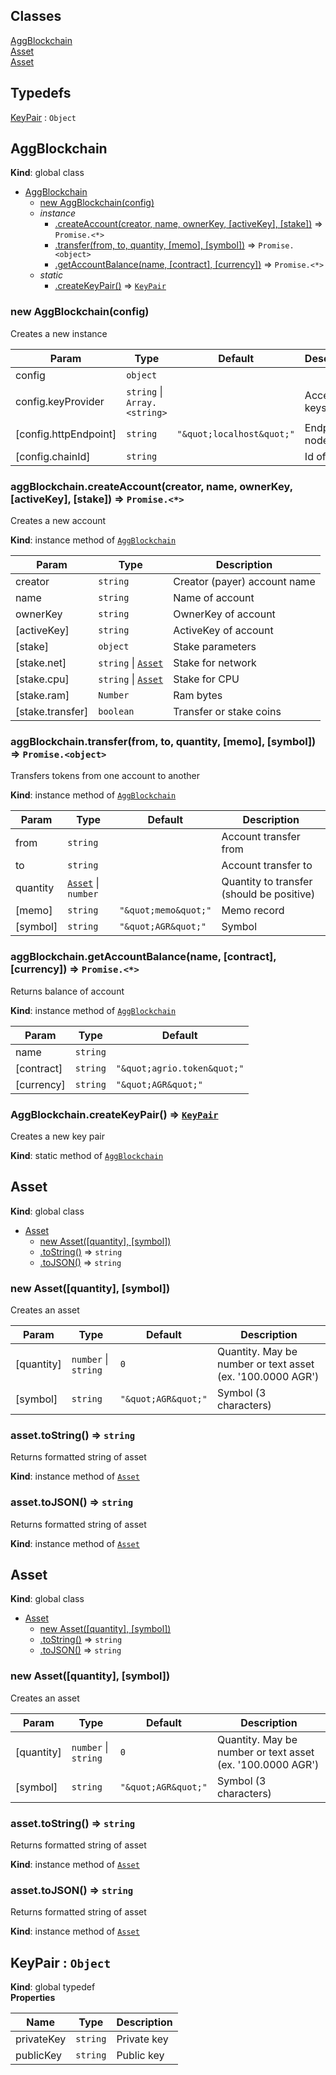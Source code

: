 ## Classes

<dl>
<dt><a href="#AggBlockchain">AggBlockchain</a></dt>
<dd></dd>
<dt><a href="#Asset">Asset</a></dt>
<dd></dd>
<dt><a href="#Asset">Asset</a></dt>
<dd></dd>
</dl>

## Typedefs

<dl>
<dt><a href="#KeyPair">KeyPair</a> : <code>Object</code></dt>
<dd></dd>
</dl>

<a name="AggBlockchain"></a>

## AggBlockchain
**Kind**: global class  

* [AggBlockchain](#AggBlockchain)
    * [new AggBlockchain(config)](#new_AggBlockchain_new)
    * _instance_
        * [.createAccount(creator, name, ownerKey, [activeKey], [stake])](#AggBlockchain+createAccount) ⇒ <code>Promise.&lt;\*&gt;</code>
        * [.transfer(from, to, quantity, [memo], [symbol])](#AggBlockchain+transfer) ⇒ <code>Promise.&lt;object&gt;</code>
        * [.getAccountBalance(name, [contract], [currency])](#AggBlockchain+getAccountBalance) ⇒ <code>Promise.&lt;\*&gt;</code>
    * _static_
        * [.createKeyPair()](#AggBlockchain.createKeyPair) ⇒ [<code>KeyPair</code>](#KeyPair)

<a name="new_AggBlockchain_new"></a>

### new AggBlockchain(config)
Creates a new instance


| Param | Type | Default | Description |
| --- | --- | --- | --- |
| config | <code>object</code> |  |  |
| config.keyProvider | <code>string</code> \| <code>Array.&lt;string&gt;</code> |  | Access keys |
| [config.httpEndpoint] | <code>string</code> | <code>&quot;\&quot;localhost\&quot;&quot;</code> | Endpoint of node |
| [config.chainId] | <code>string</code> |  | Id of chain |

<a name="AggBlockchain+createAccount"></a>

### aggBlockchain.createAccount(creator, name, ownerKey, [activeKey], [stake]) ⇒ <code>Promise.&lt;\*&gt;</code>
Creates a new account

**Kind**: instance method of [<code>AggBlockchain</code>](#AggBlockchain)  

| Param | Type | Description |
| --- | --- | --- |
| creator | <code>string</code> | Creator (payer) account name |
| name | <code>string</code> | Name of account |
| ownerKey | <code>string</code> | OwnerKey of account |
| [activeKey] | <code>string</code> | ActiveKey of account |
| [stake] | <code>object</code> | Stake parameters |
| [stake.net] | <code>string</code> \| [<code>Asset</code>](#Asset) | Stake for network |
| [stake.cpu] | <code>string</code> \| [<code>Asset</code>](#Asset) | Stake for CPU |
| [stake.ram] | <code>Number</code> | Ram bytes |
| [stake.transfer] | <code>boolean</code> | Transfer or stake coins |

<a name="AggBlockchain+transfer"></a>

### aggBlockchain.transfer(from, to, quantity, [memo], [symbol]) ⇒ <code>Promise.&lt;object&gt;</code>
Transfers tokens from one account to another

**Kind**: instance method of [<code>AggBlockchain</code>](#AggBlockchain)  

| Param | Type | Default | Description |
| --- | --- | --- | --- |
| from | <code>string</code> |  | Account transfer from |
| to | <code>string</code> |  | Account transfer to |
| quantity | [<code>Asset</code>](#Asset) \| <code>number</code> |  | Quantity to transfer (should be positive) |
| [memo] | <code>string</code> | <code>&quot;\&quot;memo\&quot;&quot;</code> | Memo record |
| [symbol] | <code>string</code> | <code>&quot;\&quot;AGR\&quot;&quot;</code> | Symbol |

<a name="AggBlockchain+getAccountBalance"></a>

### aggBlockchain.getAccountBalance(name, [contract], [currency]) ⇒ <code>Promise.&lt;\*&gt;</code>
Returns balance of account

**Kind**: instance method of [<code>AggBlockchain</code>](#AggBlockchain)  

| Param | Type | Default |
| --- | --- | --- |
| name | <code>string</code> |  | 
| [contract] | <code>string</code> | <code>&quot;\&quot;agrio.token\&quot;&quot;</code> | 
| [currency] | <code>string</code> | <code>&quot;\&quot;AGR\&quot;&quot;</code> | 

<a name="AggBlockchain.createKeyPair"></a>

### AggBlockchain.createKeyPair() ⇒ [<code>KeyPair</code>](#KeyPair)
Creates a new key pair

**Kind**: static method of [<code>AggBlockchain</code>](#AggBlockchain)  
<a name="Asset"></a>

## Asset
**Kind**: global class  

* [Asset](#Asset)
    * [new Asset([quantity], [symbol])](#new_Asset_new)
    * [.toString()](#Asset+toString) ⇒ <code>string</code>
    * [.toJSON()](#Asset+toJSON) ⇒ <code>string</code>

<a name="new_Asset_new"></a>

### new Asset([quantity], [symbol])
Creates an asset


| Param | Type | Default | Description |
| --- | --- | --- | --- |
| [quantity] | <code>number</code> \| <code>string</code> | <code>0</code> | Quantity. May be number or text asset (ex. '100.0000 AGR') |
| [symbol] | <code>string</code> | <code>&quot;\&quot;AGR\&quot;&quot;</code> | Symbol (3 characters) |

<a name="Asset+toString"></a>

### asset.toString() ⇒ <code>string</code>
Returns formatted string of asset

**Kind**: instance method of [<code>Asset</code>](#Asset)  
<a name="Asset+toJSON"></a>

### asset.toJSON() ⇒ <code>string</code>
Returns formatted string of asset

**Kind**: instance method of [<code>Asset</code>](#Asset)  
<a name="Asset"></a>

## Asset
**Kind**: global class  

* [Asset](#Asset)
    * [new Asset([quantity], [symbol])](#new_Asset_new)
    * [.toString()](#Asset+toString) ⇒ <code>string</code>
    * [.toJSON()](#Asset+toJSON) ⇒ <code>string</code>

<a name="new_Asset_new"></a>

### new Asset([quantity], [symbol])
Creates an asset


| Param | Type | Default | Description |
| --- | --- | --- | --- |
| [quantity] | <code>number</code> \| <code>string</code> | <code>0</code> | Quantity. May be number or text asset (ex. '100.0000 AGR') |
| [symbol] | <code>string</code> | <code>&quot;\&quot;AGR\&quot;&quot;</code> | Symbol (3 characters) |

<a name="Asset+toString"></a>

### asset.toString() ⇒ <code>string</code>
Returns formatted string of asset

**Kind**: instance method of [<code>Asset</code>](#Asset)  
<a name="Asset+toJSON"></a>

### asset.toJSON() ⇒ <code>string</code>
Returns formatted string of asset

**Kind**: instance method of [<code>Asset</code>](#Asset)  
<a name="KeyPair"></a>

## KeyPair : <code>Object</code>
**Kind**: global typedef  
**Properties**

| Name | Type | Description |
| --- | --- | --- |
| privateKey | <code>string</code> | Private key |
| publicKey | <code>string</code> | Public key |

